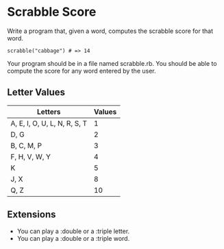 # Scrabble Score

Write a program that, given a word, computes the scrabble score for that word.

` scrabble("cabbage") # => 14 `

Your program should be in a file named scrabble.rb. You should be able to compute the score for any word entered by the user.

## Letter Values

| Letters                      | Values |      
| -----------------------------|:-------|
| A, E, I, O, U, L, N, R, S, T | 1      |
| D, G                         | 2      |
| B, C, M, P                   | 3      |
| F, H, V, W, Y                | 4      |
| K                            | 5      |
| J, X                         | 8      |
| Q, Z                         | 10     |

## Extensions

- You can play a :double or a :triple letter.
- You can play a :double or a :triple word.